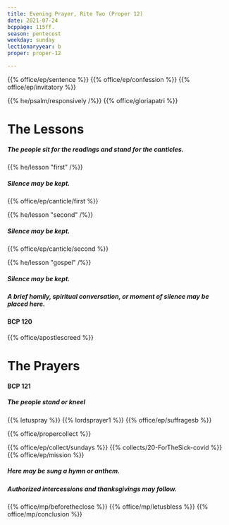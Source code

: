 ```yaml
---
title: Evening Prayer, Rite Two (Proper 12)
date: 2021-07-24
bcppage: 115ff.
season: pentecost
weekday: sunday
lectionaryyear: b
proper: proper-12

---
```


{{% office/ep/sentence %}}
{{% office/ep/confession %}}
{{% office/ep/invitatory  %}}

{{% he/psalm/responsively /%}}
{{% office/gloriapatri %}}

# The Lessons
##### The people sit for the readings and stand for the canticles.
{{% he/lesson "first" /%}}

##### Silence may be kept.
{{% office/ep/canticle/first %}}

{{% he/lesson "second" /%}}

##### Silence may be kept.
{{% office/ep/canticle/second %}}

{{% he/lesson "gospel" /%}}

##### Silence may be kept.
##### A brief homily, spiritual conversation, or moment of silence may be placed here.

#### BCP 120
{{% office/apostlescreed %}}

# The Prayers
#### BCP 121
##### The people stand or kneel
{{% letuspray %}}
{{% lordsprayer1 %}}
{{% office/ep/suffragesb %}}

{{% office/propercollect %}}

{{% office/ep/collect/sundays %}}
{{% collects/20-ForTheSick-covid %}}
{{% office/ep/mission %}}

##### Here may be sung a hymn or anthem.
##### Authorized intercessions and thanksgivings may follow.

{{% office/mp/beforetheclose %}}
{{% office/mp/letusbless %}}
{{% office/mp/conclusion %}}
